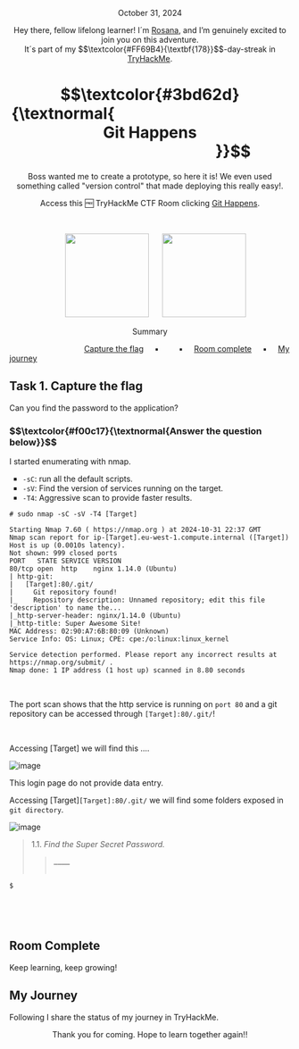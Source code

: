 <p align="center">October 31, 2024</p>
<p align="center">Hey there, fellow lifelong learner! I´m <a href="https://www.linkedin.com/in/rosanafssantos/">Rosana</a>, and I’m genuinely excited to join you on this adventure.<br>
It´s part of my $$\textcolor{#FF69B4}{\textbf{178}}$$-day-streak in  <a href="https://tryhackme.com/r/hacktivities">TryHackMe</a>.</p>

<h1 align="center">
  $$\textcolor{#3bd62d}{\textnormal{&nbsp;&nbsp;&nbsp;&nbsp;&nbsp;&nbsp;&nbsp;&nbsp;&nbsp;&nbsp;&nbsp;&nbsp;&nbsp;&nbsp;&nbsp;&nbsp;&nbsp;&nbsp;&nbsp;&nbsp;&nbsp;&nbsp;&nbsp;&nbsp;&nbsp;&nbsp;&nbsp;&nbsp;&nbsp;&nbsp;&nbsp;&nbsp;&nbsp;&nbsp;&nbsp;&nbsp;&nbsp;&nbsp;&nbsp;&nbsp;&nbsp;&nbsp;&nbsp;&nbsp;&nbsp;&nbsp;&nbsp; Git Happens &nbsp;&nbsp;&nbsp;&nbsp;&nbsp;&nbsp;&nbsp;&nbsp;&nbsp;&nbsp;&nbsp;&nbsp;&nbsp;&nbsp;&nbsp;&nbsp;&nbsp;&nbsp;&nbsp;&nbsp;&nbsp;&nbsp;&nbsp;&nbsp;&nbsp;&nbsp;&nbsp;&nbsp;&nbsp;&nbsp;&nbsp;&nbsp;&nbsp;&nbsp;&nbsp;&nbsp;&nbsp;&nbsp;&nbsp;&nbsp;&nbsp;&nbsp;&nbsp;&nbsp;&nbsp;}}$$
</h1>
<p align="center">Boss wanted me to create a prototype, so here it is! We even used something called "version control" that made deploying this really easy!.</p>
<p align="center">Access this 🆓 TryHackMe CTF Room clicking <a href="https://tryhackme.com/r/room/githappens">Git Happens</a>.</p><br>
<p align="center">
  <img height="150px" hspace="20" src="https://github.com/user-attachments/assets/cd2de457-e1bb-4619-96e1-4cd7d0173d0b">
  <img height="150px" src="https://github.com/user-attachments/assets/9be20102-0d60-4dfa-85eb-44f93b1e4abd">
</p>

<p align="center">Summary</p>

&nbsp;&nbsp;&nbsp;&nbsp;&nbsp;&nbsp;&nbsp;&nbsp;&nbsp;&nbsp;&nbsp;&nbsp;&nbsp;&nbsp;&nbsp;&nbsp;&nbsp;&nbsp;&nbsp;&nbsp;&nbsp;&nbsp;&nbsp;&nbsp;&nbsp;&nbsp;&nbsp;&nbsp;&nbsp;&nbsp;&nbsp;&nbsp;&nbsp; [Capture the flag](#1) &nbsp;&nbsp;&nbsp;&nbsp;▪️&nbsp;&nbsp;&nbsp;&nbsp; &nbsp;&nbsp;&nbsp;&nbsp;▪️&nbsp;&nbsp;&nbsp;&nbsp; [Room complete](#4) &nbsp;&nbsp;&nbsp;&nbsp;▪️&nbsp;&nbsp;&nbsp;&nbsp; [My journey](#5)


<h2>Task 1. Capture the flag<a id='1'></a></h2>

<p>Can you find the password to the application?</p>

<h3 align="left"> $$\textcolor{#f00c17}{\textnormal{Answer the question below}}$$ </h3>

<p>I started enumerating with nmap.</p>

<ul style="list-style-type:square">
    <li><code>-sC</code>: run all the default scripts.</li>
    <li><code>-sV</code>: Find the version of services running on the target.</li>
    <li><code>-T4</code>: Aggressive scan to provide faster results.</li>
</ul></p>

<pre><code># sudo nmap -sC -sV -T4 [Target]

Starting Nmap 7.60 ( https://nmap.org ) at 2024-10-31 22:37 GMT
Nmap scan report for ip-[Target].eu-west-1.compute.internal ([Target])
Host is up (0.0010s latency).
Not shown: 999 closed ports
PORT   STATE SERVICE VERSION
80/tcp open  http    nginx 1.14.0 (Ubuntu)
| http-git: 
|   [Target]:80/.git/
|     Git repository found!
|_    Repository description: Unnamed repository; edit this file 'description' to name the...
|_http-server-header: nginx/1.14.0 (Ubuntu)
|_http-title: Super Awesome Site!
MAC Address: 02:90:A7:6B:80:09 (Unknown)
Service Info: OS: Linux; CPE: cpe:/o:linux:linux_kernel

Service detection performed. Please report any incorrect results at https://nmap.org/submit/ .
Nmap done: 1 IP address (1 host up) scanned in 8.80 seconds
</code></pre><br>

<p>The port scan shows that the http service is running on <code>port 80</code> and a git repository can be accessed through <code>[Target]:80/.git/</code>!</p>
<br>
<p>Accessing [Target] we will find this ....</p>

![image](https://github.com/user-attachments/assets/f5f8f176-500a-46dc-af0e-2a3f5a99437c)

<p>This login page do not provide data entry.</p>

<p>Accessing [Target]<code>[Target]:80/.git/</code> we will find some folders exposed in <code>git directory</code>.</p>

![image](https://github.com/user-attachments/assets/127315d6-15ca-4452-9507-1ef5a56cae7c)



> 1.1. <em>Find the Super Secret Password.</em><br><a id='1.1'></a>
>> <code><strong>____</strong></code><br><br>



<pre><code>$ 


</code></pre><br>



<h2>Room Complete<a id='4'></a></h2>
<p>Keep learning, keep growing!<br>



<h2>My Journey<a id='5'></a></h2>
<p></p>Following I share the status of my journey in TryHackMe.</p>



<p style="text-align: center;">Thank you for coming. Hope to learn together again!!</p>
